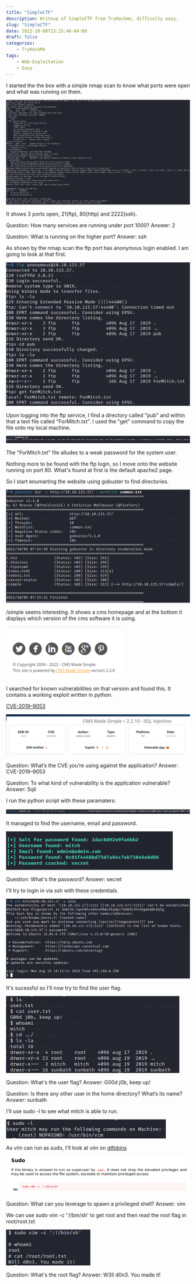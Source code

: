 ```yaml
---
title: "SimpleCTF"
description: Writeup of SimpleCTF from TryHackme, difficulty easy.
slug: "SimpleCTF"
date: 2022-10-08T13:15:46-04:00
draft: false
categories:
    - TryHackMe
tags:
    - Web-Exploitation
    - Easy
---
```


I started the the box with a simple nmap scan to know what ports were open and what was running on them.

![nmap output](/img/simplectf/nmapscan.png)

It shows 3 ports open, 21(ftp), 80(http) and 2222(ssh).

Question: How many services are running under port 1000? Answer: 2

Question: What is running on the higher port? Answer: ssh

As shown by the nmap scan the ftp port has anonymous login enabled. I am going to look at that first. 

![ftp anonymous login and file grab](/img/simplectf/ftp.png)

Upon logging into the ftp service, I find a directory called "pub" and within that a text file called "ForMitch.txt". I used the "get" command to copy the file onto my local machine.

![reading file taken from ftp](/img/simplectf/formitch.png)

The "ForMitch.txt" file alludes to a weak password for the system user.

Nothing more to be found with the ftp login, so I move onto the website running on port 80.
What's found at first is the default apache2 page.

So I start enumarting the website using gobuster to find directories.

![gobuster output](/img/simplectf/gobuster.png)

/simple seems interesting. It shows a cms homepage and at the bottom it displays which version of the cms software it is using.

![simple version](/img/simplectf/simpleversion.png)

I searched for known vulnerabilities on that version and found this. It contains a working exploit written in python.

[CVE-2019–9053](https://www.exploit-db.com/exploits/46635)

![simple vuln](/img/simplectf/simplevuln.png)

Question: What’s the CVE you’re using against the application? Answer: CVE-2019–9053

Question: To what kind of vulnerability is the application vulnerable? Answer: Sqli

I run the python script with these paramaters:

![running python script](/img/simplectf/pythonscript.png)

It managed to find the username, email and password.

![exploit output](/img/simplectf/exploitoutput.png)

Question: What's the password? Answer: secret

I'll try to login in via ssh with these credentials.

![ssh login](/img/simplectf/sshlogin.png)

It's sucessful so I'll now try to find the user flag.

![user flag](/img/simplectf/userflag.png)

Question: What's the user flag? Answer: G00d j0b, keep up!

Question: Is there any other user in the home directory? What’s its name? Answer: sunbath

I'll use sudo -l to see what mitch is able to run.

![sudo -l](/img/simplectf/sudo-l.png)

As vim can run as sudo, I'll look at vim on [gtfobins](https://gtfobins.github.io/gtfobins/vim/)

![vim sudo](/img/simplectf/vimsudo.png)

Question: What can you leverage to spawn a privileged shell? Answer: vim

We can use sudo vim -c ':!/bin/sh' to get root and then read the root flag in root/root.txt

![root flag](/img/simplectf/rootflag.png)

Question: What's the root flag? Answer: W3ll d0n3. You made it!

